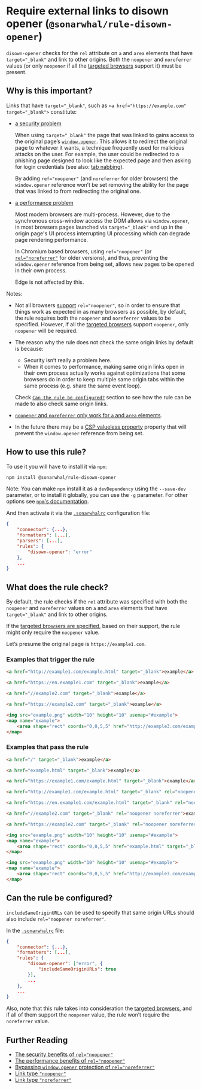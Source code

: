 # Require external links to disown opener (`@sonarwhal/rule-disown-opener`)

`disown-opener` checks for the `rel` attribute on `a` and 
`area` elements that have `target="_blank"` and link to
other origins. Both the `noopener` and `noreferrer` values 
(or only `noopener` if all the [targeted browsers](../index.md#browser-configuration)
support it) must be present.

## Why is this important?

Links that have `target="_blank"`, such as
`<a href="https://example.com" target="_blank">` constitute:

* [a security problem][security problem]

  When using `target="_blank"` the page that was linked to gains
  access to the original page’s [`window.opener`][window.opener].
  This allows it to redirect the original page to whatever it wants,
  a technique frequently used for malicious attacks on the user.
  For example, the user could be redirected to a phishing page 
  designed to look like the expected page and then asking for login
  credentials (see also: [tab nabbing][tab nabbing]).

  By adding `ref="noopener"` (and `noreferrer` for older browsers)
  the `window.opener` reference won’t be set removing the ability
  for the page that was linked to from redirecting the original one.

* [a performance problem][performance problem]

  Most modern browsers are multi-process. However, due to the
  synchronous cross-window access the DOM allows via `window.opener`,
  in most browsers pages launched via `target="_blank"` end up in the
  origin page's UI process interrupting UI processing which can degrade
  page rendering performance.

  In Chromium based browsers, using `ref="noopener"` (or
  [`rel="noreferrer"`][noreferrer chromium] for older versions), and
  thus, preventing the `window.opener` reference from being set, allows
  new pages to be opened in their own process.

  Edge is not affected by this.

Notes:

* Not all browsers [support][noopener support] `rel="noopener"`,
  so in order to ensure that things work as expected in as many
  browsers as possible, by default, the rule requires both the
  `noopener` and `noreferrer` values to be specified. However,
  if all the [targeted browsers](../index.md#browser-configuration)
  support `noopener`, only `noopener` will be required.

* The reason why the rule does not check the same origin links by
  default is because:

  * Security isn’t really a problem here.
  * When it comes to performance, making same origin links open in
    their own process actually works against optimizations that some
    browsers do in order to keep multiple same origin tabs within
    the same process (e.g. share the same event loop).

  Check [`Can the rule be configured?`](#can-the-rule-be-configured)
  section to see how the rule can be made to also check same origin
  links.

* [`noopener` and `noreferrer` only work for `a` and `area`
  elements][html5sec].

* In the future there may be a [CSP valueless property][csp valueless
  property] property that will prevent the `window.opener` reference
  from being set.

## How to use this rule?

To use it you will have to install it via `npm`:

```bash
npm install @sonarwhal/rule-disown-opener
```

Note: You can make `npm` install it as a `devDependency` using the `--save-dev`
parameter, or to install it globally, you can use the `-g` parameter. For
other options see
[`npm`'s documentation](https://docs.npmjs.com/cli/install).

And then activate it via the [`.sonarwhalrc`][sonarwhalrc]
configuration file:

```json
{
    "connector": {...},
    "formatters": [...],
    "parsers": [...],
    "rules": {
        "disown-opener": "error"
    },
    ...
}
```

## What does the rule check?

By default, the rule checks if the `rel` attribute was specified with
both the `noopener` and `noreferrer` values on `a` and `area` elements
that have `target="_blank"` and link to other origins.

If the [targeted browsers are specified](#can-the-rule-be-configured),
based on their support, the rule might only require the `noopener` value.

Let’s presume the original page is `https://example1.com`.

### Examples that **trigger** the rule

```html
<a href="http://example1.com/example.html" target="_blank">example</a>
```

```html
<a href="https://en.example1.com" target="_blank">example</a>
```

```html
<a href="//example2.com" target="_blank">example</a>
```

```html
<a href="https://example2.com" target="_blank">example</a>
```

```html
<img src="example.png" width="10" height="10" usemap="#example">
<map name="example">
    <area shape="rect" coords="0,0,5,5" href="http://example3.com/example.html" target="_blank">
</map>
```

### Examples that **pass** the rule

```html
<a href="/" target="_blank">example</a>
```

```html
<a href="example.html" target="_blank">example</a>
```

```html
<a href="https://example1.com/example.html" target="_blank">example</a>
```

```html
<a href="http://example1.com/example.html" target="_blank" rel="noopener noreferrer">example</a>
```

```html
<a href="https://en.example1.com/example.html" target="_blank" rel="noopener noreferrer">example</a>
```

```html
<a href="//example2.com" target="_blank" rel="noopener noreferrer">example</a>
```

```html
<a href="https://example2.com" target="_blank" rel="noopener noreferrer">example</a>
```

```html
<img src="example.png" width="10" height="10" usemap="#example">
<map name="example">
    <area shape="rect" coords="0,0,5,5" href="example.html" target="_blank">
</map>
```

```html
<img src="example.png" width="10" height="10" usemap="#example">
<map name="example">
    <area shape="rect" coords="0,0,5,5" href="http://example3.com/example.html" target="_blank" rel="noopener noreferrer">
</map>
```

## Can the rule be configured?

`includeSameOriginURLs` can be used to specify that same origin URLs
should also include `rel="noopener noreferrer"`.

In the [`.sonarwhalrc`][sonarwhalrc] file:

```json
{
    "connector": {...},
    "formatters": [...],
    "rules": {
        "disown-opener": ["error", {
            "includeSameOriginURLs": true
        }],
        ...
    },
    ...
}
```

Also, note that this rule takes into consideration the [targeted
browsers](../index.md#browser-configuration), and if all of them
support the `noopener` value, the rule won’t require the `noreferrer`
value.

## Further Reading

* [The security benefits of `rel="noopener"`][security problem]
* [The performance benefits of `rel="noopener"`][performance problem]
* [Bypassing `window.opener` protection of `rel="noreferrer"`][html5sec]
* [Link type `"noopener"`](https://html.spec.whatwg.org/#link-type-noopener)
* [Link type `"noreferrer"`](https://html.spec.whatwg.org/#link-type-noreferrer)

<!-- Link labels: -->

[csp valueless property]: https://github.com/w3c/webappsec/issues/139
[html5sec]: https://html5sec.org/#143
[noopener support]: http://caniuse.com/#feat=rel-noopener
[noreferrer chromium]: https://blog.chromium.org/2009/12/links-that-open-in-new-processes.html
[performance problem]: https://jakearchibald.com/2016/performance-benefits-of-rel-noopener/
[security problem]: https://mathiasbynens.github.io/rel-noopener/
[sonarwhalrc]: https://sonarwhal.com/docs/user-guide/further-configuration/sonarwhalrc-formats/
[tab nabbing]: http://www.azarask.in/blog/post/a-new-type-of-phishing-attack/
[window.opener]: https://developer.mozilla.org/en-US/docs/Web/API/Window/opener
